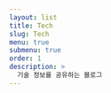 ```yaml
---
layout: list
title: Tech
slug: Tech
menu: true
submenu: true
order: 1
description: >
  기술 정보를 공유하는 블로그
---
```

